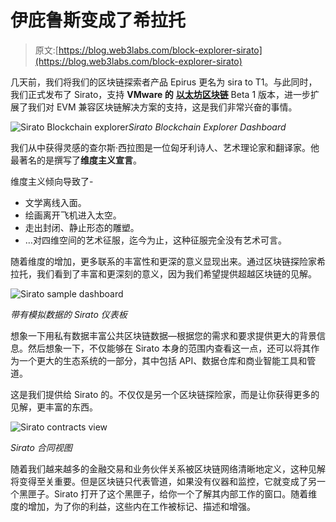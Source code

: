 # 伊庇鲁斯变成了希拉托

> 原文:[https://blog.web3labs.com/block-explorer-sirato](https://blog.web3labs.com/block-explorer-sirato)

几天前，我们将我们的区块链探索者产品 Epirus 更名为 sira to T1。与此同时，我们正式发布了 Sirato，支持 **VMware 的** [](https://substack.com/redirect/46286ac9-f476-4ee8-ad97-af03792f8d5e?j=eyJ1IjoiMWl6dnAifQ.8SC2erHCwYgQ5na9nA2pPu47QWRkrtQAgbn3NtJxvz4)[**以太坊区块链**](https://octo.vmware.com/vmware-blockchain-v1-8/) Beta 1 版本，进一步扩展了我们对 EVM 兼容区块链解决方案的支持，这是我们非常兴奋的事情。

![Sirato Blockchain explorer](../Images/18c59263b1f1e0a5fe6fd719e4a5f80d.png)*Sirato Blockchain Explorer Dashboard*

我们从中获得灵感的查尔斯·西拉图是一位匈牙利诗人、艺术理论家和翻译家。他最著名的是撰写了**维度主义宣言**。

维度主义倾向导致了-

*   文学离线入面。
*   绘画离开飞机进入太空。
*   走出封闭、静止形态的雕塑。
*   …对四维空间的艺术征服，迄今为止，这种征服完全没有艺术可言。

随着维度的增加，更多联系的丰富性和更深的意义显现出来。通过区块链探险家希拉托，我们看到了丰富和更深刻的意义，因为我们希望提供超越区块链的见解。

![Sirato sample dashboard](../Images/4d835cafde92a9069983cec46e8f036d.png)

*带有模拟数据的 Sirato 仪表板*

想象一下用私有数据丰富公共区块链数据—根据您的需求和要求提供更大的背景信息。然后想象一下，不仅能够在 Sirato 本身的范围内查看这一点，还可以将其作为一个更大的生态系统的一部分，其中包括 API、数据仓库和商业智能工具和管道。

这是我们提供给 Sirato 的。不仅仅是另一个区块链探险家，而是让你获得更多的见解，更丰富的东西。

![Sirato contracts view](../Images/c7cc173cc3366554372caed95bb77329.png)

*Sirato 合同视图*

随着我们越来越多的金融交易和业务伙伴关系被区块链网络清晰地定义，这种见解将变得至关重要。但是区块链只代表管道，如果没有仪器和监控，它就变成了另一个黑匣子。Sirato 打开了这个黑匣子，给你一个了解其内部工作的窗口。随着维度的增加，为了你的利益，这些内在工作被标记、描述和增强。
